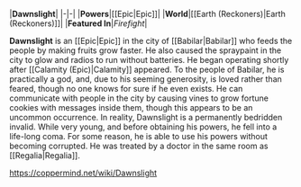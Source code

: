 |**Dawnslight**|
|-|-|
|**Powers**|[[Epic\|Epic]]|
|**World**|[[Earth (Reckoners)\|Earth (Reckoners)]]|
|**Featured In**|*Firefight*|

**Dawnslight** is an [[Epic\|Epic]] in the city of [[Babilar\|Babilar]] who feeds the people by making fruits grow faster. He also caused the spraypaint in the city to glow and radios to run without batteries. He began operating shortly after [[Calamity (Epic)\|Calamity]] appeared. To the people of Babilar, he is practically a god, and, due to his seeming generosity, is loved rather than feared, though no one knows for sure if he even exists.
He can communicate with people in the city by causing vines to grow fortune cookies with messages inside them, though this appears to be an uncommon occurrence.
In reality, Dawnslight is a permanently bedridden invalid. While very young, and before obtaining his powers, he fell into a life-long coma. For some reason, he is able to use his powers without becoming corrupted.
He was treated by a doctor in the same room as [[Regalia\|Regalia]].



https://coppermind.net/wiki/Dawnslight